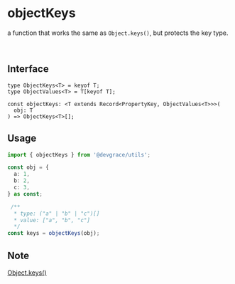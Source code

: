# objectKeys

a function that works the same as `Object.keys()`, but protects the key type.

<br />

## Interface
```tsx
type ObjectKeys<T> = keyof T;
type ObjectValues<T> = T[keyof T];

const objectKeys: <T extends Record<PropertyKey, ObjectValues<T>>>(
  obj: T
) => ObjectKeys<T>[];
```

## Usage
```ts
import { objectKeys } from '@devgrace/utils';

const obj = {
  a: 1,
  b: 2,
  c: 3,
} as const;

 /**
  * type: ("a" | "b" | "c")[]
  * value: ["a", "b", "c"]
  */
const keys = objectKeys(obj);
```

## Note
[Object.keys()](https://developer.mozilla.org/en-US/docs/Web/JavaScript/Reference/Global_Objects/Object/keys)